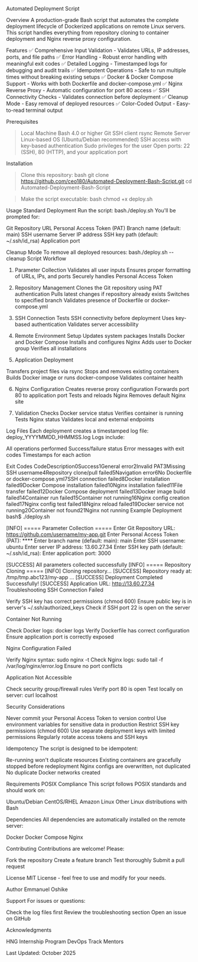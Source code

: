 Automated Deployment Script

Overview
A production-grade Bash script that automates the complete deployment lifecycle of Dockerized applications on remote Linux servers. This script handles everything from repository cloning to container deployment and Nginx reverse proxy configuration.

Features
✅ Comprehensive Input Validation - Validates URLs, IP addresses, ports, and file paths
✅ Error Handling - Robust error handling with meaningful exit codes
✅ Detailed Logging - Timestamped logs for debugging and audit trails
✅ Idempotent Operations - Safe to run multiple times without breaking existing setups
✅ Docker & Docker Compose Support - Works with both Dockerfile and docker-compose.yml
✅ Nginx Reverse Proxy - Automatic configuration for port 80 access
✅ SSH Connectivity Checks - Validates connection before deployment
✅ Cleanup Mode - Easy removal of deployed resources
✅ Color-Coded Output - Easy-to-read terminal output

Prerequisites
> Local Machine
> Bash 4.0 or higher
> Git
> SSH client
> rsync
> Remote Server
> Linux-based OS (Ubuntu/Debian recommended)
> SSH access with key-based authentication
> Sudo privileges for the user
> Open ports: 22 (SSH), 80 (HTTP), and your application port

Installation
> Clone this repository:
bash git clone https://github.com/ceo180/Automated-Deployment-Bash-Script.git
cd Automated-Deployment-Bash-Script

> Make the script executable:
bash chmod +x deploy.sh

Usage
Standard Deployment
Run the script:
bash./deploy.sh
You'll be prompted for:

Git Repository URL
Personal Access Token (PAT)
Branch name (default: main)
SSH username
Server IP address
SSH key path (default: ~/.ssh/id_rsa)
Application port

Cleanup Mode
To remove all deployed resources:
bash./deploy.sh --cleanup
Script Workflow

1. Parameter Collection
Validates all user inputs
Ensures proper formatting of URLs, IPs, and ports
Securely handles Personal Access Token

2. Repository Management
Clones the Git repository using PAT authentication
Pulls latest changes if repository already exists
Switches to specified branch
Validates presence of Dockerfile or docker-compose.yml

3. SSH Connection
Tests SSH connectivity before deployment
Uses key-based authentication
Validates server accessibility

4. Remote Environment Setup
Updates system packages
Installs Docker and Docker Compose
Installs and configures Nginx
Adds user to Docker group
Verifies all installations

5. Application Deployment

Transfers project files via rsync
Stops and removes existing containers
Builds Docker image or runs docker-compose
Validates container health

6. Nginx Configuration
Creates reverse proxy configuration
Forwards port 80 to application port
Tests and reloads Nginx
Removes default Nginx site

7. Validation
Checks Docker service status
Verifies container is running
Tests Nginx status
Validates local and external endpoints

Log Files
Each deployment creates a timestamped log file:
deploy_YYYYMMDD_HHMMSS.log
Logs include:

All operations performed
Success/failure status
Error messages with exit codes
Timestamps for each action

Exit Codes
CodeDescription0Success1General error2Invalid PAT3Missing SSH username4Repository clone/pull failed5Navigation error6No Dockerfile or docker-compose.yml7SSH connection failed8Docker installation failed9Docker Compose installation failed10Nginx installation failed11File transfer failed12Docker Compose deployment failed13Docker image build failed14Container run failed15Container not running16Nginx config creation failed17Nginx config test failed18Nginx reload failed19Docker service not running20Container not found21Nginx not running
Example Deployment
bash$ ./deploy.sh

[INFO] ===== Parameter Collection =====
Enter Git Repository URL: https://github.com/username/my-app.git
Enter Personal Access Token (PAT): ****
Enter branch name (default: main): main
Enter SSH username: ubuntu
Enter server IP address: 13.60.27.34
Enter SSH key path (default: ~/.ssh/id_rsa): 
Enter application port: 3000

[SUCCESS] All parameters collected successfully
[INFO] ===== Repository Cloning =====
[INFO] Cloning repository...
[SUCCESS] Repository ready at: /tmp/tmp.abc123/my-app
...
[SUCCESS] Deployment Completed Successfully!
[SUCCESS] Application URL: http://13.60.27.34
Troubleshooting
SSH Connection Failed

Verify SSH key has correct permissions (chmod 600)
Ensure public key is in server's ~/.ssh/authorized_keys
Check if SSH port 22 is open on the server

Container Not Running

Check Docker logs: docker logs <container-name>
Verify Dockerfile has correct configuration
Ensure application port is correctly exposed

Nginx Configuration Failed

Verify Nginx syntax: sudo nginx -t
Check Nginx logs: sudo tail -f /var/log/nginx/error.log
Ensure no port conflicts

Application Not Accessible

Check security group/firewall rules
Verify port 80 is open
Test locally on server: curl localhost

Security Considerations

Never commit your Personal Access Token to version control
Use environment variables for sensitive data in production
Restrict SSH key permissions (chmod 600)
Use separate deployment keys with limited permissions
Regularly rotate access tokens and SSH keys

Idempotency
The script is designed to be idempotent:

Re-running won't duplicate resources
Existing containers are gracefully stopped before redeployment
Nginx configs are overwritten, not duplicated
No duplicate Docker networks created

Requirements
POSIX Compliance
This script follows POSIX standards and should work on:

Ubuntu/Debian
CentOS/RHEL
Amazon Linux
Other Linux distributions with Bash

Dependencies
All dependencies are automatically installed on the remote server:

Docker
Docker Compose
Nginx

Contributing
Contributions are welcome! Please:

Fork the repository
Create a feature branch
Test thoroughly
Submit a pull request

License
MIT License - feel free to use and modify for your needs.

Author
Emmanuel Oshike

Support
For issues or questions:

Check the log files first
Review the troubleshooting section
Open an issue on GitHub

Acknowledgments

HNG Internship Program
DevOps Track Mentors


Last Updated: October 2025
